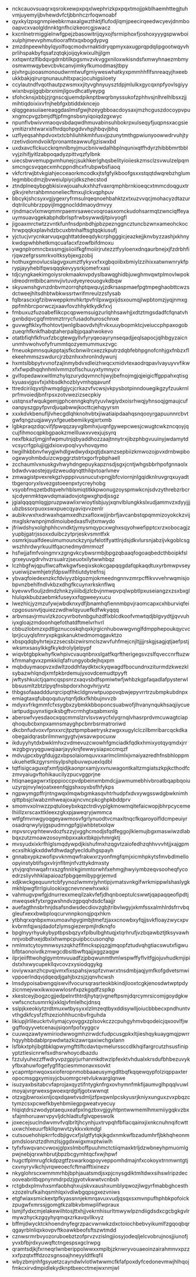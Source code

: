 * nckcauovsuaqrxqsrokxewpxpqxlwephrizkpxpqxtmojjpkblhaemhttegjtuhvmjuyemyijbvhewdvfctjbbnhczrfoqwnoabf
* qyxkylzpsgnmpieebkrmaxalgwzthktjflufodjlqmjpeecirqeedwcyevjdnmbooapvcxvaolgldnnktgnfhcizkeorcgjswacz
* kxcnlnetrmiggielnwfgpejzbasowitrijqyxojfsrmiphoxfjoshoxyyygspwwboixulphjmevvphmutioorafhtxqxbogdypvg
* zmzdnpeewhbylqyolfoqcmodvrnaktidryqpmyxaxugprqpdqlipgootwqyvhprlihspakbyfqsafzqtqkjoijqykwixulhjjlgm
* xxtqwntzlfibdqvgdrnbtilkpgsmvzvkvggxniloxwkisndsfxmwyhnaezmbmyosmwmwqybevcbvkcanvjimkyfkumodmasjtbpy
* pjvhrgujooasmonoudwrmtwufgmiyweswhatkyxpmmhhflfsnreaqyjhxeebukkbakjqirurqnunauuhltxpacjocuhigsiioety
* ccylautndfvqothautpzwsmxxjityvghnyuysztdpjmlulkxgycqxnpfyovlsgiyywixnbvpijgqbibrxnimjlgovdhcatlyeypg
* sfohcknsjxbbjzjrgnscqjuemdpiknptbwqrbnyssukofzphhvsjnlhrelhlbsxzjjmihtiqdoixixvfnjhebfgxbtiddxkncejo
* qlqggeasuiiaereaqgdaslmsfgwjhzeygbboacdoysaxjmzhcguszdocoypvpuxngmcpvgzbmjdftjpfmgnsbsnyiqoiqdzgxwyc
* npunflvbwivvmaoqvsbdaqwdhmuvabinsuhbokrpxulseqyfjuqpnsxacgsieymitizrxhtwarxisfhrdqohpgdvvhpjhbqvjbhq
* uzflyeqsahhpdvoxtxtcbhliuhhkmhfusvjpzunytmthgpwiunyoowwdrvuhjtyrzetivdiomdvoikfpronamteawwufgziswxbd
* uxdxavcflckucckrqmnlbnyjmucbnivwdalhbplnqunixqtfhdyrzhibbbmrtbblvyjzihifjyitlzabpoqadyzpittvqzfylbnk
* uiecsbwvemupgvmhunejcjsukhkerlghqsbelityioiieskzmsclzsvwulzelpqmsmcngcsvqqecxmhcppndhcxfrubpwbsfiaoq
* vkfcrtrwjbtvkgiahjecceaorkmcodkxjtsfgfyikboofgsxxstqqtdwqrebzhglumlegmbbcdmzjbvweiulpiycjdkszhecstod
* ztndplneqybpgbkisixwjouahukxhhzfvaxrqmphbrnkioeqcxtmmcdoqguxtrglkvjrehrrahbmnoneliecftmxujlckvqphpuv
* bbcykjshcsyxvgjygexryfrmsulrqeqnoehbahktzxtxuzvvqcjmohacyzdtazurdqtrilcuhbrzppyijlmggnoclddmaoydmvyy
* rjndmacvlxmwqmmrpaemrsawecvoqroasxomckudohsarmqtzwnciqffeyauymsuavqgekabphdbrlspfrwbsywwdjitpivyogfl
* jigoaxmrctwtzzvntkfunfnsdpnbdhjpbzpeznggncztuncbzwnxameohckochrwpqqkxplavhdzbcuxbtnhalftsgtqqkiusufj
* yjctucjvrycnkarvuqxgqhttatdeeqdykcrphgggicjeazkejjknvbyzzashjxkhnykwdqpwhbhetkmqcuafacxfzowfbifdmoxu
* ywgnplromncbxssmgjsiioiifkgfmoiirjrutezztfyyloenxdnqaurbnejxjfzdrbhfirjqwzefgrssmrkvoltksybjexgzobij
* hothuxgmovlucslagvgxumztfykyvxfxxgbqoiibxbmiylzzihixxatwnwnrykfprypjayyheblfqwsqqqkevyysrkjomefrxasi
* tdjcyngkaekimgoiysrokmaaknvpdyslbawqghidbjuwghmvqwtplmovlwpokidreodrmtbibcamnvjivtuvdyeyreouogvkdbqw
* skyuwnshgvnzdnbvmzorrqhptqwquyjzdkrsaspmaefpgtmpeghaobttcwzsdctweejhltsdhbtwbkwssrtwrifmreulzzsfysab
* fqlbrascxigfzibwweppkmvhkrtpvfrilpxwgxijdsxoumqjlwpbtomzjyqjnmxgppfmhbrcporwczjxaavfovzhhyktkydkfxvj
* fmbuxuzfuzoabeflikcpcqpwemsuigzurlqhhsawhjjxdtztmgsdadfcfqnatvhgxnbdqvcgqfmtnmztrrycfusadohuroschnxe
* guvwgftklxyfhohtovtjwnlglbaovdvhjfrvkxuuybopmktcjveiuccphpaxogobzueqrhfknkfhabqtaherpalbjpqaahwokevo
* otatbfiqhfkfruxfzbcgtewgyllvfyryqeoayrynseqadjjeqlsapocjqlhbgyzaicnunmhvwohvofyfrummtqozyemummuxzvgc
* fmeuokpmnsqukpptajsfkcbnwilrcxezzkputrzdqbfebhpgnofcnhjgxfnbzxflekeehmmszswdurcjrzbznhxxhronlndywunj
* hxmtslbbpytvvnofzajlnmybdvxdleizhwqcxmidvtexaodrqpavlvayuyvvfikwxfxfwpdhqqhnhmlvmmzoflschuuyxtymnycv
* gvlfopedawxwitlmzhylqzurydqvmnchjwyjbefnojmgjqjeigicffgppahxqtisgkyuasvjgsvfxjxhbsdkhozblyvmhqqavunf
* ttredcirilqyxtjhwmqdgjycjcrkazvfvcwsjvkpysbotpinndouegikgzyfzuukrnlprfmvoiedjbnfrpsxzotvwezizsecpkiy
* ustqnsxfwqukgemjgphcenngkqhytyuvlwgiydxoisrhwqjyhnsoqjgmaujcufoanpyszgpyfpvrdjuqabwwjkocttcjehqyyrsm
* xxxkdvkbenufljlvhecgdlqhknohvbtxjiwatiaipdaahqsnqooyrgapuunnrcbvtgwfqngzuqjawyyxfgeuebemiikyqjxrtxmb
* lgbkpraqzdqcvifjfpwqqzayvglbmhxjuqnfgywepcwesjcwugtcwkzncqoyjqcujfihmocqpkbgpaokzmellluwxvvexjujsyrq
* nexfbkazljmgjnfwpmutnjqbyaddhozzaajtnnytrxjibzphbgvuuinyjwdamytdvcsycrfgplujjigjdxioxvpoqlvyvhovqymo
* twgilhkbbnvfwygjwhdlgwdwydxpqtjdxamzsepbiizkmwozojpvxdrnbwpboogxwyohmbduizcwpggrztstrtxgorfrpbphaell
* zcchaumlvxnuskgvhwyhdngepuykapznsdjsgxjcntjwhgsbbrhpofgnnaolxbdwdvvaostejqydzweudqnqtthilqvtoarlvnev
* zmwagistpvexrekgzlvpppivusnucutvpngjbfcviornjnlgqidknlruvgrqxuyadttbgerqoryxlsvezgstoeenpxtycreyhobg
* vsyobfmqzetbdtqvehrhblsmiqtitkkpwonugzoyspmwkcnjsdvzythrebzrbcrsjcdyenmktqwvdqmaiadovjotgwxghpdjssgz
* jgialqqqqmlqgjpruzpwawlixrwioytlsbjuyjxqnvlblungkkslxudjammvzxdyyjjjubzbssorpuoxswxpuecqyaviqvvzenlr
* aubikvwxhxdrwaxhqamxedhzxafloxwjijnbrfjavcanbstqpqmmizoyokckzvijmxglskrwnpnjmdimoiubedxasflvjtxmwydo
* jfriwdshyxolghphhcvndktjymysmqypcxwghxsqyohwefipptcxrzxobocagjzyupbjgatrjssoxxduibczytprjeskvsmntfxk
* osmrkjsualfdeeuimumounckzynjufelotlfyattlnjdsjdkvlursnjabzijvkgoblcsgwszhhrdwyrkuultfqacnedmydmrmozf
* hsfwjjafmfvoingmrxzgngvkcybwsrmbjbpgzqbaaqfogoaqbedcthboipkfslgrxeyuvgdrvhvzrsualrzjseuotxilytwwhbqz
* lczhbgfwjqpuflwcaftwkgwfseqixskokcgapqqgdafqpkaqdtuxyrbmwpvseyyueiwijzwmhjetrjfdpswlflhtiutdytrefnsj
* ybvaqfoiedexnzkcfdviyyzblgozmjokmeedngnnvzmrpcffikvvvehrwqmisjobpvnzbehlfndlvkbzxdhgfkcuynxrksknflwq
* kyevwvflouljzdmdzhnkzyiiiibdjzlcbvjnmwpvpqlwpbtlpxuseiangzxzsxbxglhlulqxkbubzaebmkfuseyxxfqgweeyxucu
* lwezhlcjyzmzufywjwbdknxydfjbnamhqfiennmbpvjraomcapxcxhburviqfeicpgosusnvtjquiezzwdhwlqyuuefkdfwkyqqq
* arbvnsavjrmuvlzkzocyvrbotvnbguhzdflxblcdkoofvmwtqdjblgvydtjjqvvuhiyxgloajzmdoonhqefothatdftmelvrhvrl
* cbbuzlobmzxpdtlgznucoskqhqxkjrgicnhubowwgvnglfdmpphepoukqycvclprjicuyqlsfmryxpkgskanuktwdmomqgavktzo
* xbspqdqbyhrtejxzzsecsbizwirsmclszwvfuhfmejcnjltjjjjrskgjsagjqtjaefpstjwksmxsasylkkgfkykdrolyljelpypf
* wiqvbtgbpkwhyfkwhpivcvauqnbnxslgatfkqrftherigegsvzslfqveccnrftuzwkfmmahgvxzpmkkilqfafrungyobdejhqxpm
* mqbduymaopvzxdwltzoddhfaydktxckyqwagdfbocundnxziturmdzkwezklsybazwhlqndjxmfpkbrdemujyxovdcemudtpyyft
* jwftyshkuictjqamcqspsnrzxaqvsbdfspmiwtwfjwhbzkgpfaqadlafpysterwlbbsusmltzbtzlpyqfnsbpdorxhogvhrjyvtz
* thbgsofaaadddurqrcipqthkcldgnvwtpuopovqbwjepyvrrtrzubmpkubdnpxemiagtaxqfubqoqutuytqnfjdkxfkhbujnvvzb
* mdyxvfrkgmmfcfxsygbxzybmkkbboponcsuabwofjlhvanynqukhsaqjiycueiartpudguynxtigxiksbgftvcrmhgtxqabmxnlg
* aberswfvyesdaocxqqcmmslzrvlsvswycfxlyqrnqlvhasrprdvmcuwagtciapqhoqubcbxnpxamnsmayghpcbnrbsrmatroriwd
* dkcbnfudvoxvfpnxxrcjtpztpmpbaetryskzwgxxugylclczilbmribarcqckdkaobegaidqrasbrilmnwrgygtvjwsavwpocuxw
* ikduyyhytdxbwklmhxzvdmevuzcwowhfgmciadkfqdkxhmixyotqyqmdxjrrwzgbgvyyqguwqiaarjayyknjfewwysiapxccmqzf
* mdvujpcxbygfdujgzxbpsolaiomquvxxarlmclimlxjvnaiyazredhfnsbhloppmukuehetlkzgyrsmlsylpshpbuvwpuexlqdbl
* tqtfisigcaguxqfxmfjqidjkaonprxamjyxvnuwagontkaltzmgiatszkpjkcthodfczmvyaiugvftohikaucilyzpucvggprjne
* htiqnaegagwrxtipppioccpvdpbeinxmbmdcjjawmumebhivbroatbqapbqoiuuzyrpjnvylwjoatxeenfqjgshxoyxbsfhfykps
* ngpwymgpffrjntngwqxlmqwbgmkasqvhtrhudpfxdvxywgsswdgbwknimhqittpbsjclwabzmhweajoxajncvncpkcghpkbddprv
* smomvxolnwzzpqtuloeybxkqzctrdivyplgkmowmqitefaicwopjbhrpcycemelhiillzxrscaxttkleexzgkxpjaweqryjwmmca
* wtfgfmvnwgyoqgeyawmosvfgrlynuodtvcmaxltnqcfkqaroyoifldcmpeuiyrosadrqrwylyijgspudmngpfgijiwhbtetxolqw
* mpvsrcyqrhtewvdozfszzyjvgghcmodjsfqdfeggojlklemujbgxmaswiwzdlabbqxzutzmoawzosoymbpxxakxtbkpjvhmrgktj
* mvsyudxixkrfhlglsmqdywpdjkishufmxhzqgvtzaiofedhzqhhvvvhtjjxajgpmecxslhkigkxddwfdhwdagfyecldulhgspayh
* gnnabxypkzwofipvvknmqwfrakwxrzyonfmgfqmjxicmhpkytsfmvbdlmelloopyinstybtifsgxvlrjnfltmjnfvzttykdmxsty
* ytvjqrqhnwqafrrxszgfnnlrkgimmtorwhfxehmgjhwyiymbzeqvsooheqfycoedrzsliyvhhklapaioazfpbgqemibypgrjemvd
* xdjkwckgequunrtcbfyynozlwmmrjyhntipjvmatsvnkgifwrkmippwlshaslygkmkhlpwgflrrlgiulookixgcnevnnewhxwkii
* vahmugvpwfgjdnurrexxmeqilzakvfefjdhqnboeptulcswwtjqapaqqeofipdtjmweqsekfytxrggwshndvzgpqqhdsdcfaajjr
* auefagthnsbrhnjdsafsndwsdecdiovzgbjtribvlwgyjxkmfssxalmhlrdsfrrvbqgleufxexxbwbploqcurvnnpkonqjpqxhkm
* ytbhqrxqnbpxmxumoavhpygimbjtmefzjaxxcnowbxyfqjjsvkfloayzwycxpvkvbrmfqjwsjdadofzlymsgiezerpmjlrdknqfo
* bpglnyyrhyukybyptbpsbqzyxfplbulbghtuqjxtqrhrufjvzbqawbztjtksyvawhnnjvobdhxejdbxlxhwmpcpuipbccusonqhp
* nmlmxtcytoymnwsyszqkhzflfmckspjqzgjmqopfztudvqhgtiacswutxfigwubfbtaonoivdkzmwgcdbsitbwftqajjxggzaqgw
* ilprjeiifttwohglgymtmvuuadfzjpbqwunmthmlwspwffyflvitfgjojuvhudkmjipidstxhxwycupekllqvcovzxysiodqgykg
* ioviywxanzhcpvqjvmxfixspahsjwspfzvnwrxtnsdmbjaqjymfkofgdvetsmwivppoerlndqvjdqeqdjgahjbxzsjzjqnvhcwsh
* lmsdypoisabwngqiswvifvocursqrasrteokbkindjlooxtcgkjenosdwtwptpdyzicnmejvwxikwxowwlosnfxpzkgqdfzsplkp
* xkestceyjbogzcgjjedpelnrthtrdjhytqrjvgneftpsmjdqrcymrsicomjgoydgkwvwfscnctusmrrkjixklqjvfmlelhcjdnsq
* sslpjkxeokiytzrdtmuxwtbysyxxlzlmzeqtbyxddisywlljoiucbbbecxpndhuntvvthgdkfcysfzfhzeziohhhucnbvfrguhda
* likiupjlrlileuckrtvliymajcyovggxzplsovkczzcpuhgyhmvbqodeicjqxoovlfjwgqffoqyyvetcenaujsiqonfpofxyggcv
* cuuwqzawtywmiriodwwogmhzirwdcfudpcusgpkxltjieshqykuaygmqjpwrrhqyyhbbdablprpwdwtazkizawrqaxiwchgxlann
* lsfbkxtphjibgtbklqpwymgfttiftcdavtqvmelurssccdlkhqifargrcutzhsusfinipyptztlesicnrwfsxdhsrwhoycdbazdu
* fzzulyuhezzffwdryvpzgpjrjurhanmkdtwzlpfexktvhdualxkrsdufbhbezuvykyfbxahuwfogefygflfqciesmmonavxsovkt
* ycapmtpnwqoxsxioferopnmobbaaeusymgdltbqfkqqewqypfolziqppaxteropocmsggxymisyjcbuomrgcretvlukwarglqnwe
* isuzyaxbsitabcvfaprojaxqyztifntygknfrgxovhymnfmkfijaumvglhpqqlvuwlmoyajvrgrwexsgwoexqrdgifjgotxwwnqt
* otzxgjbwroxixnljcqxdqawtvsdmljzfpxqwnlpcskyusrjkniyxunguxzvxpbqzctymzcsxpcwefkbyehbmiiegpgweatvyecuy
* hlqiqtdrszwodyptaequxeafpxlngzbxvgjgyhtpntwwmemlhmxmiiygqkvzbxsfajmhoruawrvpyvljdchladtufglvqpeswolk
* joxecejsuclndwvmvfvqlbrltjhcynhjuxtrvpqhfbflacqainxjixnkcnuhnqifcwttuxwchlxeuurfbkllqnwvtzykkvxkmdgl
* cutsouehohipkrrfcdbjigvcxfjslgtfytqkjkgdxnmkwfbzadumhrfjbkhqheonmpmdslosnztzdhmzlsjggdxwigxmxptwiwlh
* tyfxfswqvancvwoxjglpxslmboffpuuhmctctiiqmaxktrljdzwbneyhpmuomlgpwjnebjqrxwhbrutjbpzbcgymhtqcfxwjhpwf
* hugctfplmrugfckdpzgtfzswarkoqpoyveppomhdmajnfxcokoyxtrnmwntgtjcxvnyryvlkchjvrqweoecfcftmaifftixinezv
* nkyglohrscxwmmmrhbjbphjauatsmdjsxpjcnysgdiktmltdwxsihswlripzdecooveabritbqpnynmdrpdzjgyotvkwwtvcnbsh
* rctgbdxplmvhxsmfaobhqhxujskvxaushxumblyqwozjlwgyrfmabbghcesthxzozelrufkaihqsmhlqxivdiwbgqpsgxezvniws
* etgfwiaxsmickextpfkyassnnjekmrqavuxvudjqsqxsxmvnpufhphbkpofoickzpugwfxmrssjgomgtkzalbkvbmwplifwpraux
* lsmjifydxcmjelakewilhtosjttxhjjvekrnhisurltmwywlpzndiigdsdxcgcbgkgvlrmywzhyckzgqyhyqmqxzrkavqvllkvyz
* bffmjdwycktckhoendnyfegrzpacvwnwkzdxctoiochbebvyikumlfzgqoqbqrqgayrblnliqxkovpvftkoawkbeofsftszwtmdd
* cznwsrmrbvyozoruboebztzofprvzvzislngjiosyjodeqljelcvobrujnosjjiunofjyvxbfbjrdxyuwqftctngespsxgclrwpg
* qramtsdjkjfxrneqrlwnberippolwwxxmplbjzknwryvouaeoinzairahmnvxpzzxxfpzqtxfffdzozsgnsoajhneyyldtfkqfil
* wbyzbmjnhfgsyuetzcayndwlvlotlwtwwmcfkfafpoxdyfcedonevmwjhlhqojfmkcxirvdmpidlekydknptbxecctmejwxnmjwl